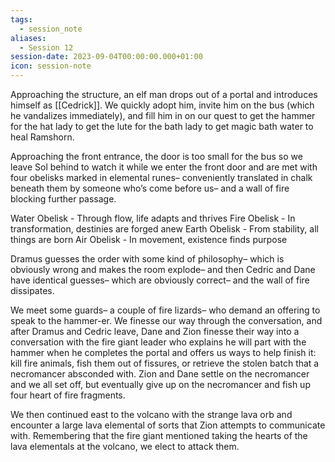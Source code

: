 ```yaml
---
tags:
  - session_note
aliases:
  - Session 12
session-date: 2023-09-04T00:00:00.000+01:00
icon: session-note
---
```



Approaching the structure, an elf man drops out of a portal and introduces himself as [[Cedrick]]. We quickly adopt him, invite him on the bus (which he vandalizes immediately), and fill him in on our quest to get the hammer for the hat lady to get the lute for the bath lady to get magic bath water to heal Ramshorn.

Approaching the front entrance, the door is too small for the bus so we leave Sol behind to watch it while we enter the front door and are met with four obelisks marked in elemental runes– conveniently translated in chalk beneath them by someone who’s come before us– and a wall of fire blocking further passage.

Water Obelisk - Through flow, life adapts and thrives
Fire Obelisk - In transformation, destinies are forged anew
Earth Obelisk - From stability, all things are born
Air Obelisk - In movement, existence finds purpose 

Dramus guesses the order with some kind of philosophy– which is obviously wrong and makes the room explode– and then Cedric and Dane have identical guesses– which are obviously correct– and the wall of fire dissipates.  

We meet some guards– a couple of fire lizards– who demand an offering to speak to the hammer-er. We finesse our way through the conversation, and after Dramus and Cedric leave, Dane and Zion finesse their way into a conversation with the fire giant leader who explains he will part with the hammer when he completes the portal and offers us ways to help finish it: kill fire animals, fish them out of fissures, or retrieve the stolen batch that a necromancer absconded with. Zion and Dane settle on the necromancer and we all set off, but eventually give up on the necromancer and fish up four heart of fire fragments.

We then continued east to the volcano with the strange lava orb and encounter a large lava elemental of sorts that Zion attempts to communicate with. Remembering that the fire giant mentioned taking the hearts of the lava elementals at the volcano, we elect to attack them.
